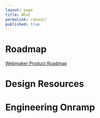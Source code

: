 ```yaml
---
layout: page
title: What
permalink: /about/
published: true
---
```


# Roadmap

[Webmaker Product Roadmap](https://wiki.mozilla.org/Webmaker/2015/Product)

# Design Resources

# Engineering Onramp

